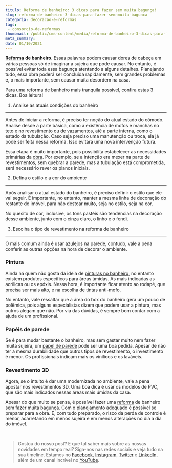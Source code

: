 ```yaml
---
titulo: Reforma de banheiro: 3 dicas para fazer sem muita bagunça!
slug: reforma-de-banheiro-3-dicas-para-fazer-sem-muita-bagunca
categoria: decoracao-e-reformas
tags:
 - consorcio-de-reformas
thumbnail: /public/cms-content/media/reforma-de-banheiro-3-dicas-para-fazer-sem-muita-bagunca.jpeg
meta_summary: 
date: 01/10/2021
---
```

[**Reforma**](https://www.embracon.com.br/blog/como-juntar-dinheiro-para-reformar-a-casa) **de banheiro**. Essas palavras podem causar dores de cabeça em várias pessoas só de imaginar a sujeira que pode causar. No entanto, é possível evitar toda essa bagunça atentando a alguns detalhes. Planejando tudo, essa obra poderá ser concluída rapidamente, sem grandes problemas e, o mais importante, sem causar muita desordem na casa.

Para uma reforma de banheiro mais tranquila possível, confira estas 3 dicas. Boa leitura!

1. Analise as atuais condições do banheiro
------------------------------------------

Antes de iniciar a reforma, é preciso ter noção do atual estado do cômodo. Analise desde a parte básica, como a existência de mofos e manchas no teto e no revestimento ou de vazamentos, até a parte interna, como o estado da tubulação. Caso seja preciso uma manutenção ou troca, ela já pode ser feita nessa reforma. Isso evitará uma nova intervenção futura.

Essa etapa é muito importante, pois possibilita estabelecer as necessidades primárias da [obra](https://www.embracon.com.br/blog/saiba-como-escolher-os-melhores-fornecedores-para-sua-obra). Por exemplo, se a intenção era mexer na parte de revestimentos, sem quebrar a parede, mas a tubulação está comprometida, será necessário rever os planos iniciais.

2. Defina o estilo e a cor do ambiente
--------------------------------------

Após analisar o atual estado do banheiro, é preciso definir o estilo que ele vai seguir. É importante, no entanto, manter a mesma linha de decoração do restante do imóvel, para não destoar muito, seja no estilo, seja na cor.

No quesito de cor, inclusive, os tons pastéis são tendências na decoração desse ambiente, junto com o cinza claro, o linho e o fendi.

3. Escolha o tipo de revestimento na reforma de banheiro
--------------------------------------------------------

O mais comum ainda é usar azulejos na parede, contudo, vale a pena conferir as outras opções na hora de decorar o ambiente.

### Pintura

Ainda há quem não gosta da ideia de [pinturas no banheiro](https://www.embracon.com.br/blog/3-tendencias-em-cores-pantone-para-2019), no entanto existem produtos específicos para áreas úmidas. As mais indicadas as acrílicas ou os epóxis. Nessa hora, é importante ficar atento ao rodapé, que precisa ser mais alto, e na escolha de tintas anti-mofo.

No entanto, vale ressaltar que a área do box do banheiro gera um pouco de polêmica, pois alguns especialistas dizem que podem usar a pintura, mas outros alegam que não. Por via das dúvidas, é sempre bom contar com a ajuda de um profissional.

### Papéis de parede

Se é para mudar bastante o banheiro, mas sem gastar muito nem fazer muita sujeira, um [papel de parede](https://www.embracon.com.br/blog/vale-a-pena-usar-papel-de-parede-na-decoracao) pode ser uma boa pedida. Apesar de não ter a mesma durabilidade que outros tipos de revestimento, o investimento é menor. Os profissionais indicam mais os vinílicos e os laváveis.

### Revestimento 3D

Agora, se o intuito é dar uma modernizada no ambiente, vale a pena apostar nos revestimentos 3D. Uma boa dica é usar os modelos de PVC, que são mais indicados nessas áreas mais úmidas da casa.

Apesar do que muito se pensa, é possível fazer uma [reforma](https://www.embracon.com.br/blog/quando-reformar-a-casa-5-sinais-de-que-ja-chegou-a-hora) de banheiro sem fazer muita bagunça. Com o planejamento adequado é possível se preparar para a obra. E, com tudo preparado, o risco da perda de controle é menor, acarretando em menos sujeira e em menos alterações no dia a dia do imóvel.

‍

> Gostou do nosso post? E que tal saber mais sobre as nossas novidades em tempo real? Siga-nos nas redes sociais e veja tudo na sua timeline. Estamos no [Facebook](https://www.facebook.com/embracon/), [Instagram](https://www.instagram.com/embraconoficial/), [Twitter](https://twitter.com/embracon) e [LinkedIn](https://www.linkedin.com/company/1018875/), além de um canal incrível no [YouTube](https://www.youtube.com/channel/UCL-Y0mv9zc73Iek48NLUBzQ).
